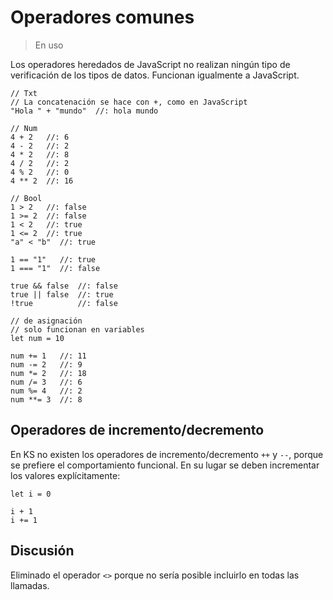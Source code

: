# Operadores comunes

> En uso

Los operadores heredados de JavaScript no realizan ningún tipo de
verificación de los tipos de datos. Funcionan igualmente a JavaScript.

```
// Txt
// La concatenación se hace con +, como en JavaScript
"Hola " + "mundo"  //: hola mundo

// Num
4 + 2   //: 6
4 - 2   //: 2
4 * 2   //: 8
4 / 2   //: 2
4 % 2   //: 0
4 ** 2  //: 16

// Bool
1 > 2   //: false
1 >= 2  //: false
1 < 2   //: true
1 <= 2  //: true
"a" < "b"  //: true

1 == "1"   //: true
1 === "1"  //: false

true && false  //: false
true || false  //: true
!true          //: false

// de asignación
// solo funcionan en variables
let num = 10

num += 1   //: 11
num -= 2   //: 9
num *= 2   //: 18
num /= 3   //: 6
num %= 4   //: 2
num **= 3  //: 8
```

## Operadores de incremento/decremento

En KS no existen los operadores de incremento/decremento `++` y `--`, porque se
prefiere el comportamiento funcional. En su lugar se deben incrementar los valores
explícitamente:

```
let i = 0

i + 1
i += 1
```

## Discusión

Eliminado el operador `<>` porque no sería posible incluirlo en todas las llamadas.

